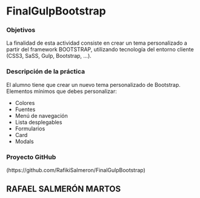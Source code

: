 # FinalGulpBootstrap

<h3> Objetivos </h3>
La finalidad de esta actividad consiste en crear un tema personalizado a partir del framework
BOOTSTRAP, utilizando tecnología del entorno cliente (CSS3, SaSS, Gulp, Bootstrap, …).


<h3> Descripción de la práctica</h3>
El alumno tiene que crear un nuevo tema personalizado de Bootstrap.
Elementos mínimos que debes personalizar:
<ul>
  <li>Colores</li>
  <li>Fuentes</li>
  <li>Menú de navegación</li>
  <li>Lista desplegables</li>
  <li>Formularios</li>
  <li>Card</li>
  <li>Modals</li>
</ul>

<h3> Proyecto GitHub </h3>
(https://github.com/RafikiSalmeron/FinalGulpBootstrap)


<h2> RAFAEL SALMERÓN MARTOS </h2>
